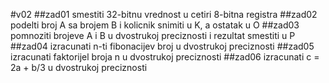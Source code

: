 #v02
##zad01
smestiti 32-bitnu vrednost u cetiri 8-bitna registra
##zad02
podelti broj A sa brojem B i kolicnik snimiti u K, a ostatak u O
##zad03
pomnoziti  brojeve A i B u dvostrukoj preciznosti i rezultat smestiti u P
##zad04
izracunati n-ti fibonacijev broj u dvostrukoj preciznosti
##zad05
izracunati faktorijel broja n u dvostrukoj preciznosti
##zad06
izracunati c = 2a + b/3 u dvostrukoj preciznosti